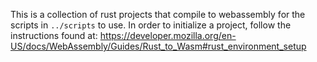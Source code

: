 This is a collection of rust projects that compile to webassembly 
for the scripts in `../scripts` to use. In order to initialize a 
project, follow the instructions found at:
https://developer.mozilla.org/en-US/docs/WebAssembly/Guides/Rust_to_Wasm#rust_environment_setup
